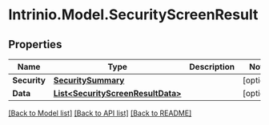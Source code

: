 # Intrinio.Model.SecurityScreenResult
## Properties

Name | Type | Description | Notes
------------ | ------------- | ------------- | -------------
**Security** | [**SecuritySummary**](SecuritySummary.md) |  | [optional] 
**Data** | [**List&lt;SecurityScreenResultData&gt;**](SecurityScreenResultData.md) |  | [optional] 

[[Back to Model list]](../README.md#documentation-for-models) [[Back to API list]](../README.md#documentation-for-api-endpoints) [[Back to README]](../README.md)

